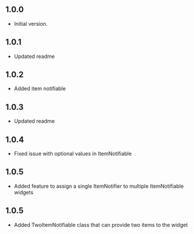 ## 1.0.0

- Initial version.

## 1.0.1

- Updated readme

## 1.0.2

- Added item notifiable

## 1.0.3

- Updated readme

## 1.0.4

- Fixed issue with optional values in ItemNotifiable

## 1.0.5

- Added feature to assign a single ItemNotifier to multiple ItemNotifiable widgets

## 1.0.5

- Added TwoItemNotifiable class that can provide two items to the widget
